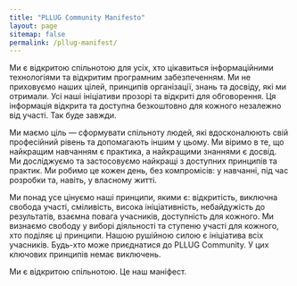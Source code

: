 ```yaml
---
title: "PLLUG Community Manifesto"
layout: page
sitemap: false
permalink: /pllug-manifest/
---
```


Ми є відкритою спільнотою для усіх, хто цікавиться інформаційними технологіями та відкритим програмним забезпеченням. Ми не приховуємо наших цілей, принципів організації, знань та досвіду, які ми отримали. Усі наші ініціативи прозорі та відкриті для обговорення. Ця інформація відкрита та доступна безкоштовно для кожного незалежно від участі. Так буде завжди.

Ми маємо ціль — сформувати спільноту людей, які вдосконалюють свій професійний рівень та допомагають іншим у цьому. Ми віримо в те, що найкращим навчанням є практика, a найкращими знаннями є досвід. Ми досліджуємо та застосовуємо найкращі з доступних принципів та практик. Ми робимо це кожен день, без компромісів: у навчанні, під час розробки та, навіть, у власному житті.

Ми понад усе цінуємо наші принципи, якими є: відкритість, виключна свобода участі, сміливість, висока ініціативність, небайдужість до результатів, взаємна повага учасників, доступність для кожного. Ми визнаємо свободу у виборі діяльності та ступеню участі для кожного, хто поділяє ці принципи. Нашою рушійною силою є ініціатива всіх учасників. Будь-хто може приєднатися до PLLUG Community. У цих ключових принципів немає виключень.

Ми є відкритою спільнотою. Це наш маніфест.
